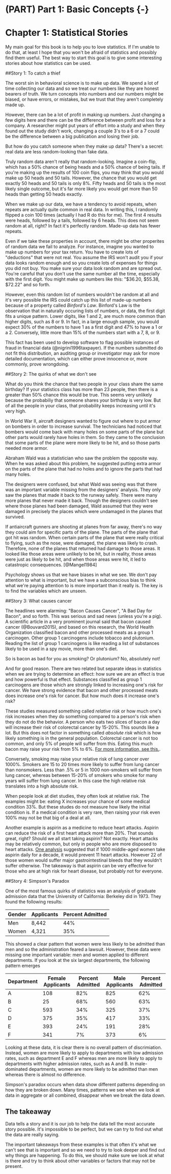 
# (PART) Part 1: Basic Concepts {-}

# Chapter 1: Statistical Stories

My main goal for this book is to help you to love statistics. If I'm unable to do that, at least I hope that you won't be afraid of statistics and possibly find them useful. The best way to start this goal is to give some interesting stories about how statistics can be used.

##Story 1: To catch a thief

The worst sin in behavioral science is to make up data. We spend a lot of time collecting our data and so we treat our numbers like they are honest bearers of truth. We turn concepts into numbers and our numbers might be biased, or have errors, or mistakes, but we trust that they aren't completely made up.

However, there can be a lot of profit in making up numbers. Just changing a few digits here and there can be the difference between profit and loss for a company. A researcher might put years of effort into a study and when they found out the study didn't work, changing a couple 3's to a 6 or a 7 could be the difference between a big publication and losing their job.

But how do you catch someone when they make up data? There's a secret: real data are less random-looking than fake data.

Truly random data aren't really that random-looking. Imagine a coin-flip, which has a 50% chance of being heads and a 50% chance of being tails. If you're making up the results of 100 coin flips, you may think that you would make up 50 heads and 50 tails. However, the chance that you would get exactly 50 heads and 50 tails is only 8%. Fifty heads and 50 tails is the most likely single outcome, but it's far more likely you would get more than 50 heads than getting 50 heads exactly.

When we make up our data, we have a tendency to avoid repeats, when repeats are actually quite common in real data. In writing this, I randomly flipped a coin 100 times (actually I had R do this for me). The first 4 results were heads, followed by a tails, followed by 6 heads. This does not seem random at all, right? In fact it's perfectly random. Made-up data has fewer repeats.

Even if we take these properties in account, there might be other properites of random data we fail to analyze. For instance, imagine you wanted to make up numbers for your tax return. You have to create lots of "deductions" that were not real. You assume the IRS won't audit you if your data looks random enough and so you create lots of expenses for things you did not buy. You make sure your data look random and are spread out. You're careful that you don't use the same number all the time, especially with the first digit. You might make up numbers like this: "\$36.20, \$55.38, \$72.22" and so forth.

However, even this random list of numbers wouldn't be random at all and it's very possible the IRS could catch up this list of made-up numbers because of a property called *Binford's Law*. Binford's Law is the observation that in naturally occuring lists of numbers, or data, the first digit fits a unique pattern. Lower digits, like 1 and 2, are much more common than higher digits, such as 8 or 9. In fact, in a large enough sample, you would expect 30% of the numbers to have 1 as a first digit and 47% to have a 1 or a 2. Conversely, little more than 15% of the numbers start with a 7, 8, or 9.

This fact has been used to develop software to flag possible instances of fraud in financial data (@nigrini1996taxpayer). If the numbers submitted do not fit this distribution, an auditing group or investigator may ask for more detailed documentation, which can either prove innocence or, more commonly, prove wrongdoing.

##Story 2: The quirks of what we don't see

What do you think the chance that two people in your class share the same birthday? If your statistics class has more than 23 people, then there is a greater than 50% chance this would be true. This seems very unlikely because the probabiliy that someone shares your birthday is very low. But of all the people in your class, that probability keeps increasing until it's very high.

In World War II, aircraft designers wanted to figure out where to put armor on bombers in order to increase survival. The technicians had noticed that bombers would come back with many holes on some parts of the plane but other parts would rarely have holes in them. So they came to the conclusion that some parts of the plane were more likely to be hit, and so those parts needed more armor.

Abraham Wald was a statistician who saw the problem the opposite way. When he was asked about this problem, he suggested putting extra armor on the parts of the plane that had no holes and to ignore the parts that had many holes.

The designers were confused, but what Wald was seeing was that there was an important variable missing from the designers' analysis. They only saw the planes that made it back to the runway safely. There were many more planes that never made it back. Though the designers couldn't see where those planes had been damaged, Wald assumed that they were damaged in precisely the places which were undamaged in the planes that survived.

If antiaircraft gunners are shooting at planes from far away, there's no way they could aim for specific parts of the plane. The parts of the plane that got hit was random. When certain parts of the plane that were really critical to flying, such as the nose, were damaged, the plane was likely to crash. Therefore, none of the planes that returned had damage to those areas. It looked like those areas were unlikely to be hit, but in reality, those areas were just as likely to be hit, and when those areas were hit, it led to catastropic consequences. [@Mangel1984]

Psychology shows us that we have biases in what we see. We don't pay attention to what is important, but we have a subconscious bias to think what we're paying attention to is more important than it really is. The key is to find the variables which are unseen.

##Story 3: What causes cancer

The headlines were alarming: "Bacon Causes Cancer", "A Bad Day for Bacon", and so forth. This was serious and sad news (unless you're a pig). A scientific article in a very prominent journal said that bacon caused cancer (@Bouvard2015), and based on this research, the World Health Organization classified bacon and other processed meats as a group 1 carcinogen. Other group 1 carcinogens include tobacco and plutonium. Reading the list of group 1 carcinogens is like reading a list of substances likely to be used in a spy movie, more than one's diet.

So is bacon as bad for you as smoking? Or plutonium? No, absolutely not! 

And for good reason. There are two related but separate ideas in statistics when we are trying to determine an effect: how sure we are an effect is true and how powerful is that effect. Substances classified as group 1 carcinogens are those which are strongly linked to increasing one's risk for cancer. We have strong evidence that bacon and other processed meats does increase one's risk for cancer. But how much does it increase one's risk?

These studies measured something called *relative risk* or how much one's risk increases when they do something compared to a person's risk when they do not do the behavior. A person who eats two slices of bacon a day will increase their risk of colorectal cancer by 15-20%. This sounds like a lot. But this does not factor in something called *absolute risk* which is how likely something is in the general population. Colorectal cancer is not too common, and only 5% of people will suffer from this. Eating this much bacon may raise your risk from 5% to 6%. [For more information, see this.](https://www.wired.com/2015/10/who-does-bacon-cause-cancer-sort-of-but-not-really/). 

Conversely, smoking may raise your relative risk of lung cancer over 1000%. Smokers are 15 to 20 times more likely to suffer from lung cancer than nonsmokers. Less than .5% or 5 in 1000 non-smokers will suffer from lung cancer, whereas between 15-20% of smokers who smoke for many years will suffer from lung cancer. In this case the high relative risk translates into a high absolute risk.

When people look at diet studies, they often look at relative risk. The examples might be: eating X increases your chance of some medical condition 33%. But these studes do not measure how likely the initial condition is. If a medical condition is very rare, then raising your risk even 100% may not be that big of a deal at all.

Another example is aspirin as a medicine to reduce heart attacks. Aspirin can reduce the risk of a first heart attack more than 20%. That sounds great, right? Should we all start taking aspirin? Not exactly. Heart attacks may be relatively common, but only in people who are more disposed to heart attacks. [One analysis](https://www.propublica.org/article/when-evidence-says-no-but-doctors-say-yes) suggested that if 1000 middle-aged women take aspirin daily for a decade, it would prevent 11 heart attacks. However 22 of those women would suffer major gastrointestinal bleeds that they wouldn't suffer otherwise. The takeaway is that aspirin can be very effective for those who are at high risk for heart disease, but probably not for everyone.

##Story 4: Simpson's Paradox

One of the most famous quirks of statistics was an analysis of graduate admission data that the University of California: Berkeley did in 1973. They found the following results:

|Gender|Applicants|Percent Admitted|
|------|----------|----------------|
|Men|8,442|44%|
|Women|4,321|35%|

This showed a clear pattern that women were less likely to be admitted than men and so the administration feared a lawsuit. However, these data were missing one important variable: men and women applied to different departments. If you look at the six largest departments, the following pattern emerges


|Department|Female Applicants|Percent Admitted|Male Applicants|Percent Admitted|
|----------|-----------------|----------------|---------------|----------------|
|A|108|82%|825|62%|
|B|25|68%|560|63%|
|C|593|34%|325|37%|
|D|375|35%|417|33%|
|E|393|24%|191|28%|
|F|341|7%|373|6%|

Looking at these data, it is clear there is no overall pattern of discrimiation. Instead, women are more likely to apply to departments with low admission rates, such as department E and F whereas men are more likely to apply to departments with higher admission rates, such as A and B. In male-dominated departments, women are more likely to be admitted than men whereas there is almost no difference.

Simpson's paradox occurs when data show different patterns depending on how they are broken down. Many times, patterns we see when we look at data in aggregate or all combined, disappear when we break the data down. 

## The takeaway

Data tells a story and it is our job to help the data tell the most accurate story possible. It's impossible to be perfect, but we can try to find out what the data are really saying. 

The important takeaways from these examples is that often it's what we can't see that is important and so we need to try to look deeper and find out why things are happening. To do this, we should make sure we look at what is there and try to think about other variables or factors that may not be present. 

